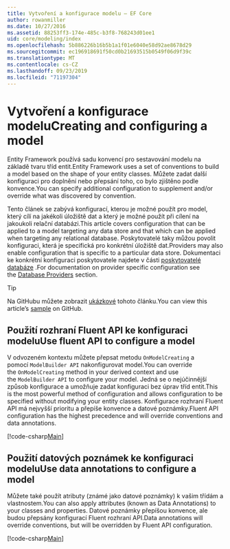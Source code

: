 ```yaml
---
title: Vytvoření a konfigurace modelu – EF Core
author: rowanmiller
ms.date: 10/27/2016
ms.assetid: 88253ff3-174e-485c-b3f8-768243d01ee1
uid: core/modeling/index
ms.openlocfilehash: 5b886226b16b5b1a1f01e6040e58d92ae8678d29
ms.sourcegitcommit: ec196918691f50cd0b21693515b0549f06d9f39c
ms.translationtype: MT
ms.contentlocale: cs-CZ
ms.lasthandoff: 09/23/2019
ms.locfileid: "71197304"
---
```

# <a name="creating-and-configuring-a-model"></a><span data-ttu-id="32dfa-102">Vytvoření a konfigurace modelu</span><span class="sxs-lookup"><span data-stu-id="32dfa-102">Creating and configuring a model</span></span>

<span data-ttu-id="32dfa-103">Entity Framework používá sadu konvencí pro sestavování modelu na základě tvaru tříd entit.</span><span class="sxs-lookup"><span data-stu-id="32dfa-103">Entity Framework uses a set of conventions to build a model based on the shape of your entity classes.</span></span> <span data-ttu-id="32dfa-104">Můžete zadat další konfiguraci pro doplnění nebo přepsání toho, co bylo zjištěno podle konvence.</span><span class="sxs-lookup"><span data-stu-id="32dfa-104">You can specify additional configuration to supplement and/or override what was discovered by convention.</span></span>

<span data-ttu-id="32dfa-105">Tento článek se zabývá konfigurací, kterou je možné použít pro model, který cílí na jakékoli úložiště dat a který je možné použít při cílení na jakoukoli relační databázi.</span><span class="sxs-lookup"><span data-stu-id="32dfa-105">This article covers configuration that can be applied to a model targeting any data store and that which can be applied when targeting any relational database.</span></span> <span data-ttu-id="32dfa-106">Poskytovatelé taky můžou povolit konfiguraci, která je specifická pro konkrétní úložiště dat.</span><span class="sxs-lookup"><span data-stu-id="32dfa-106">Providers may also enable configuration that is specific to a particular data store.</span></span> <span data-ttu-id="32dfa-107">Dokumentaci ke konkrétní konfiguraci poskytovatele najdete v části [poskytovatelé databáze](../providers/index.md) .</span><span class="sxs-lookup"><span data-stu-id="32dfa-107">For documentation on provider specific configuration see the [Database Providers](../providers/index.md) section.</span></span>

> [!TIP]  
> <span data-ttu-id="32dfa-108">Na GitHubu můžete zobrazit [ukázkové](https://github.com/aspnet/EntityFramework.Docs/tree/master/samples) tohoto článku.</span><span class="sxs-lookup"><span data-stu-id="32dfa-108">You can view this article’s [sample](https://github.com/aspnet/EntityFramework.Docs/tree/master/samples) on GitHub.</span></span>

## <a name="use-fluent-api-to-configure-a-model"></a><span data-ttu-id="32dfa-109">Použití rozhraní Fluent API ke konfiguraci modelu</span><span class="sxs-lookup"><span data-stu-id="32dfa-109">Use fluent API to configure a model</span></span>

<span data-ttu-id="32dfa-110">V odvozeném kontextu můžete přepsat metodu `OnModelCreating` a pomocí `ModelBuilder API` nakonfigurovat model.</span><span class="sxs-lookup"><span data-stu-id="32dfa-110">You can override the `OnModelCreating` method in your derived context and use the `ModelBuilder API` to configure your model.</span></span> <span data-ttu-id="32dfa-111">Jedná se o nejúčinnější způsob konfigurace a umožňuje zadat konfiguraci bez úprav tříd entit.</span><span class="sxs-lookup"><span data-stu-id="32dfa-111">This is the most powerful method of configuration and allows configuration to be specified without modifying your entity classes.</span></span> <span data-ttu-id="32dfa-112">Konfigurace rozhraní Fluent API má nejvyšší prioritu a přepíše konvence a datové poznámky.</span><span class="sxs-lookup"><span data-stu-id="32dfa-112">Fluent API configuration has the highest precedence and will override conventions and data annotations.</span></span>

[!code-csharp[Main](../../../samples/core/Modeling/FluentAPI/Required.cs?highlight=11-13)]

## <a name="use-data-annotations-to-configure-a-model"></a><span data-ttu-id="32dfa-113">Použití datových poznámek ke konfiguraci modelu</span><span class="sxs-lookup"><span data-stu-id="32dfa-113">Use data annotations to configure a model</span></span>

<span data-ttu-id="32dfa-114">Můžete také použít atributy (známé jako datové poznámky) k vašim třídám a vlastnostem.</span><span class="sxs-lookup"><span data-stu-id="32dfa-114">You can also apply attributes (known as Data Annotations) to your classes and properties.</span></span> <span data-ttu-id="32dfa-115">Datové poznámky přepíšou konvence, ale budou přepsány konfigurací Fluent rozhraní API.</span><span class="sxs-lookup"><span data-stu-id="32dfa-115">Data annotations will override conventions, but will be overridden by Fluent API configuration.</span></span>

[!code-csharp[Main](../../../samples/core/Modeling/DataAnnotations/Required.cs?highlight=14)]
